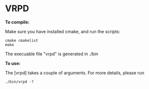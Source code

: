 # VRPD

**To compile:**

Make sure you have installed cmake, and run the scripts:
~~~
cmake cmakelist
make
~~~
The execuable file "vrpd" is generated in ./bin

**To use:**

The [vrpd] takes a couple of arguments. For more details, please run
~~~
./bin/vrpd -?
~~~
